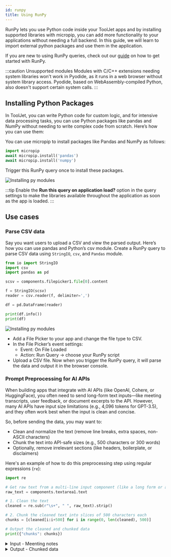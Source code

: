 ```yaml
---
id: runpy
title: Using RunPy
---
```


RunPy lets you use Python code inside your ToolJet apps and by installing supported libraries with micropip, you can add more functionality to your applications without needing a full backend. In this guide, we will learn to import external python packages and use them in the application.

If you are new to using RunPy queries, check out our [guide](/docs/data-sources/run-py/) on how to get started with RunPy.

:::caution Unsupported modules
Modules with C/C++ extensions needing system libraries won't work in Pyodide, as it runs in a web browser without system library access. Pyodide, based on WebAssembly-compiled Python, also doesn't support certain system calls.
:::

## Installing Python Packages

In ToolJet, you can write Python code for custom logic, and for intensive data processing tasks, you can use Python packages like pandas and NumPy without needing to write complex code from scratch. Here’s how you can use them:


You can use micropip to install packages like Pandas and NumPy as follows:

```python
import micropip
await micropip.install('pandas')
await micropip.install('numpy')
```

Trigger this RunPy query once to install these packages.

 <img className="screenshot-full img-full" src="/img/app-builder/custom-code/install_py.png" alt="Installing py modules" />

:::tip
Enable the **Run this query on application load?** option in the query settings to make the libraries available throughout the application as soon as the app is loaded.
:::

## Use cases

### Parse CSV data

Say you want users to upload a CSV and view the parsed output. Here’s how you can use pandas and Python’s csv module. Create a RunPy query to parse CSV data using `StringIO`, `csv`, and `Pandas` module.

```python
from io import StringIO
import csv
import pandas as pd

scsv = components.filepicker1.file[0].content

f = StringIO(scsv)
reader = csv.reader(f, delimiter=',')

df = pd.DataFrame(reader)

print(df.info())
print(df)
```

 <img className="screenshot-full img-full" src="/img/app-builder/custom-code/parseCSV.png" alt="Installing py modules" />

- Add a File Picker to your app and change the file type to CSV.
- In the File Picker’s event settings:
    - Event: On File Loaded
    - Action: Run Query → choose your RunPy script
- Upload a CSV file. Now when you trigger the RunPy query, it will parse the data and output it in the browser console.


### Prompt Preprocessing for AI APIs

When building apps that integrate with AI APIs (like OpenAI, Cohere, or HuggingFace), you often need to send long-form text inputs—like meeting transcripts, user feedback, or document excerpts to the API. However, many AI APIs have input size limitations (e.g., 4,096 tokens for GPT-3.5), and they often work best when the input is clean and concise.

So, before sending the data, you may want to:
- Clean and normalize the text (remove line breaks, extra spaces, non-ASCII characters)
- Chunk the text into API-safe sizes (e.g., 500 characters or 300 words)
- Optionally, remove irrelevant sections (like headers, boilerplate, or disclaimers)

Here's an example of how to do this preprocessing step using regular expressions (`re`):

```python
import re

# Get raw text from a multi-line input component (like a long form or a textarea)
raw_text = components.textarea1.text

# 1. Clean the text
cleaned = re.sub(r"\s+", " ", raw_text).strip()

# 2. Chunk the cleaned text into slices of 500 characters each
chunks = [cleaned[i:i+500] for i in range(0, len(cleaned), 500)]

# Output the cleaned and chunked data
print({"chunks": chunks})
```

<details id="tj-dropdown">

<summary>Input - Meenting notes</summary>

We discussed the Q3 roadmap and agreed to prioritize performance improvements. There were also suggestions to improve the onboarding experience.

Action items:
 - Alice will investigate caching issues and report back by next Monday.
 - Bob will look into UI responsiveness across different screen sizes.
 - Carol will start planning for the user feedback survey in Q4.

Additional Discussion:
- A proposal was made to reduce build times by moving to a newer CI/CD system.
- Concerns were raised about backend API reliability and latency issues.
- Data team mentioned they are behind on setting up the new dashboard pipeline.

Next Steps:
- Weekly check-ins will resume starting next Tuesday.
- Each team will submit a biweekly progress report.
- Planning for the product demo scheduled for November 15th will start next week.

</details>


<details id="tj-dropdown">

<summary>Output - Chunked data</summary>

```json
{
  "chunks": [
    "We discussed the Q3 roadmap and agreed to prioritize performance improvements. There were also suggestions to improve the onboarding experience. Action items: - Alice will investigate caching issues and report back by next Monday. - Bob will look into UI responsiveness across different screen sizes. - Carol will start planning for the user feedback survey in Q4.",
    
    "Additional Discussion: - A proposal was made to reduce build times by moving to a newer CI/CD system. - Concerns were raised about backend API reliability and latency issues. - Data team mentioned they are behind on setting up the new dashboard pipeline. Next Steps: - Weekly check-ins will resume starting next Tuesday. - Each team will submit a biweekly progress report. - Planning for the product demo scheduled for November 15th will start next week."
  ]
}
```

</details>

